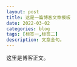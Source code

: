 ```yaml
---
layout: post
title: 这是一篇博客文章模板
date: 2022-03-02
categories: blog
tags: [标签一,标签二]
description: 文章金句。
---
```


这里是博客正文。













